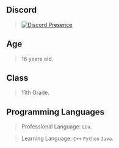 ## Discord

> [![Discord Presence](https://lanyard-profile-readme.vercel.app/api/650336912900358164?theme=dark&animated=true&hideDiscrim=true&borderRadius=12px&idleMessage=Watermelon%20Soda)](https://discord.com/users/650336912900358164)

## Age

> 16 years old.

## Class

> 11th Grade.

## Programming Languages

> Professional Language: `LUa`.

> Learning Language: `C++` `Python` `Java`.
